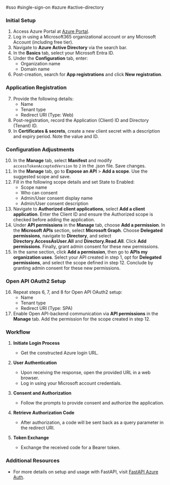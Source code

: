 #sso #single-sign-on #azure #active-directory
### Initial Setup

1. Access Azure Portal at [Azure Portal](https://portal.azure.com/).
2. Log in using a Microsoft365 organizational account or any Microsoft Account (including free tier).
3. Navigate to **Azure Active Directory** via the search bar.
4. In the **Basics** tab, select your Microsoft Entra ID.
5. Under the **Configuration** tab, enter:
   - Organization name
   - Domain name
6. Post-creation, search for **App registrations** and click **New registration**.

### Application Registration

7. Provide the following details:
   - Name
   - Tenant type
   - Redirect URI (Type: Web)
8. Post-registration, record the Application (Client) ID and Directory (Tenant) ID.
9. In **Certificates & secrets**, create a new client secret with a description and expiry period. Note the value and ID.

### Configuration Adjustments

10. In the **Manage** tab, select **Manifest** and modify `accessTokenAcceptedVersion` to `2` in the .json file. Save changes.
11. In the **Manage** tab, go to **Expose an API** > **Add a scope**. Use the suggested scope and save.
12. Fill in the following scope details and set State to Enabled:
    - Scope name
    - Who can consent
    - Admin/User consent display name
    - Admin/User consent description
13. Navigate to **Authorized client applications**, select **Add a client application**. Enter the Client ID and ensure the Authorized scope is checked before adding the application. 
14. Under **API permissions** in the **Manage** tab, choose **Add a permission**. In the **Microsoft APIs** section, select **Microsoft Graph**. Choose **Delegated permissions**, navigate to **Directory**, and select **Directory.AccessAsUser.All** and **Directory.Read.All**. Click **Add permissions**. Finally, grant admin consent for these new permissions. 
15. In the same section, click **Add a permission**, then go to **APIs my organization uses**. Select your API created in step 1, opt for **Delegated permissions**, and select the scope defined in step 12. Conclude by granting admin consent for these new permissions.

### Open API OAuth2 Setup

16. Repeat steps 6, 7, and 8 for Open API OAuth2 setup:
    - Name
    - Tenant type
    - Redirect URI (Type: SPA)
17. Enable Open API-backend communication via **API permissions** in the **Manage** tab. Add the permission for the scope created in step 12.

### Workflow

1. **Initiate Login Process**
   - Get the constructed Azure login URL.

2. **User Authentication**
   - Upon receiving the response, open the provided URL in a web browser.
   - Log in using your Microsoft account credentials.

3. **Consent and Authorization**
   - Follow the prompts to provide consent and authorize the application.

4. **Retrieve Authorization Code**
   - After authorization, a code will be sent back as a query parameter in the redirect URI.

5. **Token Exchange**
   - Exchange the received code for a Bearer token.

### Additional Resources

- For more details on setup and usage with FastAPI, visit [FastAPI Azure Auth](https://intility.github.io/fastapi-azure-auth/single-tenant/azure_setup).
